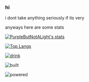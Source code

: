 ### hi
i dont take anything seriously if its very

anyways here are some stats

[![PurpleButNotALight's stats](https://github-readme-stats.vercel.app/api?username=PurpleButNotALight&theme=blue-green)](https://github.com/anuraghazra/github-readme-stats)

[![Top Langs](https://github-readme-stats.vercel.app/api/top-langs/?username=PurpleButNotALight&layout=compact)](https://github.com/anuraghazra/github-readme-stats)

[![drink](https://img.shields.io/static/v1?label=purple&message=is%20my%20favroute%20drink&color=purple)](https://www.youtube.com/watch?v=5OdGJ4-BbHc)

![built](https://img.shields.io/badge/built%20by-flesh%20and%20bones-red)

![powered](https://img.shields.io/static/v1?label=powered%20by&message=blood%20and%20water&color=red)


<!--
**PurpleButNotALight/PurpleButNotALight** is a ✨ _special_ ✨ repository because its `README.md` (this file) appears on your GitHub profile.

Here are some ideas to get you started:

- 🔭 I’m currently working on ...
- 🌱 I’m currently learning ...
- 👯 I’m looking to collaborate on ...
- 🤔 I’m looking for help with ...
- 💬 Ask me about ...
- 📫 How to reach me: ...
- 😄 Pronouns: ...
- ⚡ Fun fact: ...
-->
